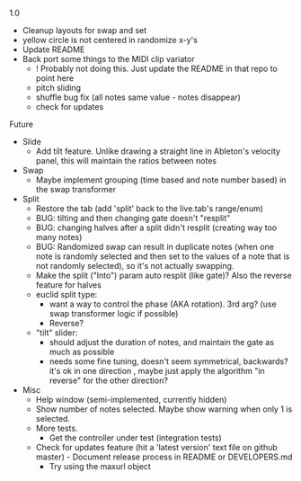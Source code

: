 1.0
- Cleanup layouts for swap and set
- yellow circle is not centered in randomize x-y's
- Update README
- Back port some things to the MIDI clip variator
  - ! Probably not doing this. Just update the README in that repo to point here
  - pitch sliding
  - shuffle bug fix (all notes same value - notes disappear)
  - check for updates

Future
- Slide
  - Add tilt feature. Unlike drawing a straight line in Ableton's velocity panel, this will maintain the ratios between notes
- Swap
  - Maybe implement grouping (time based and note number based) in the swap transformer
- Split
  - Restore the tab (add 'split' back to the live.tab's range/enum)
  - BUG: tilting and then changing gate doesn't "resplit"
  - BUG: changing halves after a split didn't resplit (creating way too many notes)
  - BUG: Randomized swap can result in duplicate notes (when one note is randomly selected and then set to the values of a note that is not randomly selected), so it's not actually swapping.
  - Make the split ("Into") param auto resplit (like gate)? Also the reverse feature for halves
  - euclid split type:
    - want a way to control the phase (AKA rotation). 3rd arg? (use swap transformer logic if possible)
    - Reverse?
  - "tilt" slider:
    - should adjust the duration of notes, and maintain the gate as much as possible
    - needs some fine tuning, doesn't seem symmetrical, backwards? it's ok in one direction ,
      maybe just apply the algorithm "in reverse" for the other direction?
- Misc
  - Help window (semi-implemented, currently hidden)
  - Show number of notes selected. Maybe show warning when only 1 is selected.
  - More tests.
    - Get the controller under test (integration tests)
  - Check for updates feature (hit a 'latest version' text file on github master) - Document release process in README or DEVELOPERS.md
    - Try using the maxurl object
